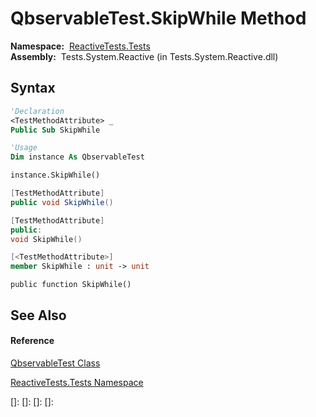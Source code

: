 # QbservableTest.SkipWhile Method

**Namespace:**  [ReactiveTests.Tests](ReactiveTests.Tests\ReactiveTests.Tests.md)  
**Assembly:**  Tests.System.Reactive (in Tests.System.Reactive.dll)

## Syntax

```vb
'Declaration
<TestMethodAttribute> _
Public Sub SkipWhile
```

```vb
'Usage
Dim instance As QbservableTest

instance.SkipWhile()
```

```csharp
[TestMethodAttribute]
public void SkipWhile()
```

```c++
[TestMethodAttribute]
public:
void SkipWhile()
```

```fsharp
[<TestMethodAttribute>]
member SkipWhile : unit -> unit 
```

```jscript
public function SkipWhile()
```

## See Also

#### Reference

[QbservableTest Class](QbservableTest\QbservableTest.md)

[ReactiveTests.Tests Namespace](ReactiveTests.Tests\ReactiveTests.Tests.md)

[]: 
[]: 
[]: 
[]: 